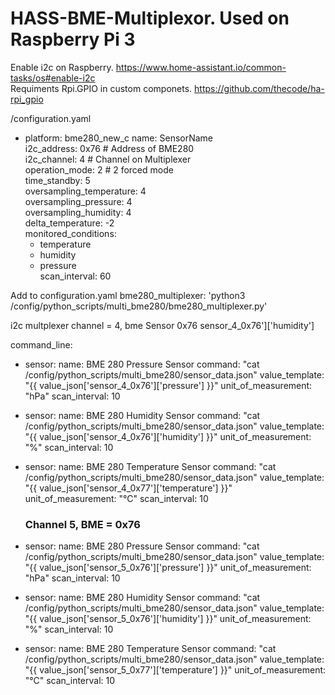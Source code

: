 # HASS-BME-Multiplexor. Used on Raspberry Pi 3
Enable i2c on Raspberry.  https://www.home-assistant.io/common-tasks/os#enable-i2c  
Requiments Rpi.GPIO in custom componets. https://github.com/thecode/ha-rpi_gpio  

/configuration.yaml  
  - platform: bme280_new_c
    name: SensorName  
    i2c_address: 0x76     # Address of BME280  
    i2c_channel: 4        # Channel on Multiplexer  
    operation_mode: 2     # 2 forced mode  
    time_standby: 5  
    oversampling_temperature: 4  
    oversampling_pressure: 4  
    oversampling_humidity: 4  
    delta_temperature: -2  
    monitored_conditions:  
      - temperature  
      - humidity  
      - pressure  
    scan_interval: 60  


Add to configuration.yaml  bme280_multiplexer: 'python3 /config/python_scripts/multi_bme280/bme280_multiplexer.py' 


i2c multplexer channel = 4, bme Sensor 0x76
sensor_4_0x76']['humidity']

command_line:
  - sensor: 
      name: BME 280 Pressure Sensor 
      command: "cat /config/python_scripts/multi_bme280/sensor_data.json"
      value_template: "{{ value_json['sensor_4_0x76']['pressure'] }}"
      unit_of_measurement: "hPa"
      scan_interval: 10
    
  - sensor: 
      name: BME 280 Humidity Sensor 
      command: "cat /config/python_scripts/multi_bme280/sensor_data.json"
      value_template: "{{ value_json['sensor_4_0x76']['humidity'] }}"
      unit_of_measurement: "%"
      scan_interval: 10
  
  - sensor:
      name: BME 280 Temperature Sensor 
      command: "cat /config/python_scripts/multi_bme280/sensor_data.json"
      value_template: "{{ value_json['sensor_4_0x77']['temperature'] }}"
      unit_of_measurement: "°C"
      scan_interval: 10
    ### Channel 5, BME = 0x76
  - sensor: 
      name: BME 280 Pressure Sensor 
      command: "cat /config/python_scripts/multi_bme280/sensor_data.json"
      value_template: "{{ value_json['sensor_5_0x76']['pressure'] }}"
      unit_of_measurement: "hPa"
      scan_interval: 10
    
  - sensor: 
      name: BME 280 Humidity Sensor 
      command: "cat /config/python_scripts/multi_bme280/sensor_data.json"
      value_template: "{{ value_json['sensor_5_0x76']['humidity'] }}"
      unit_of_measurement: "%"
      scan_interval: 10
  
  - sensor:
      name: BME 280 Temperature Sensor 
      command: "cat /config/python_scripts/multi_bme280/sensor_data.json"
      value_template: "{{ value_json['sensor_5_0x77']['temperature'] }}"
      unit_of_measurement: "°C"
      scan_interval: 10
